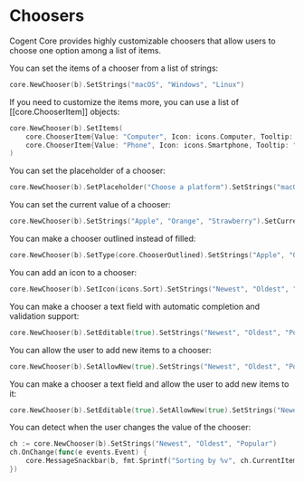 # Choosers

Cogent Core provides highly customizable choosers that allow users to choose one option among a list of items.

You can set the items of a chooser from a list of strings:

```Go
core.NewChooser(b).SetStrings("macOS", "Windows", "Linux")
```

If you need to customize the items more, you can use a list of [[core.ChooserItem]] objects:

```Go
core.NewChooser(b).SetItems(
    core.ChooserItem{Value: "Computer", Icon: icons.Computer, Tooltip: "Use a computer"},
    core.ChooserItem{Value: "Phone", Icon: icons.Smartphone, Tooltip: "Use a phone"},
)
```

You can set the placeholder of a chooser:

```Go
core.NewChooser(b).SetPlaceholder("Choose a platform").SetStrings("macOS", "Windows", "Linux")
```

You can set the current value of a chooser:

```Go
core.NewChooser(b).SetStrings("Apple", "Orange", "Strawberry").SetCurrentValue("Orange")
```

You can make a chooser outlined instead of filled:

```Go
core.NewChooser(b).SetType(core.ChooserOutlined).SetStrings("Apple", "Orange", "Strawberry")
```

You can add an icon to a chooser:

```Go
core.NewChooser(b).SetIcon(icons.Sort).SetStrings("Newest", "Oldest", "Popular")
```

You can make a chooser a text field with automatic completion and validation support:

```Go
core.NewChooser(b).SetEditable(true).SetStrings("Newest", "Oldest", "Popular")
```

You can allow the user to add new items to a chooser:

```Go
core.NewChooser(b).SetAllowNew(true).SetStrings("Newest", "Oldest", "Popular")
```

You can make a chooser a text field and allow the user to add new items to it:

```Go
core.NewChooser(b).SetEditable(true).SetAllowNew(true).SetStrings("Newest", "Oldest", "Popular")
```

You can detect when the user changes the value of the chooser:

```Go
ch := core.NewChooser(b).SetStrings("Newest", "Oldest", "Popular")
ch.OnChange(func(e events.Event) {
    core.MessageSnackbar(b, fmt.Sprintf("Sorting by %v", ch.CurrentItem.Value))
})
```

